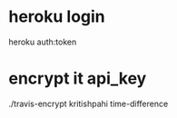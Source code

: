 # heroku login
heroku auth:token

# encrypt it api_key
./travis-encrypt kritishpahi time-difference <token key>


